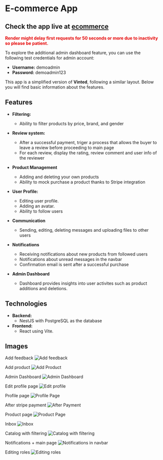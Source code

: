 # E-commerce App

## Check the app live at [ecommerce](https://exquisite-pasca-338883.netlify.app/login)

<font color='#e50000'>**Render might delay first requests for 50 seconds or more due to inactivity so please be patient.**</font>

To explore the additional admin dashboard feature, you can use the following test credentials for admin account:

- **Username:** demoadmin
- **Password:** demoadmin123

This app is a simplified version of **Vinted**, following a similar layout. Below you will find basic information about the features.

## Features

- **Filtering:**

  - Ability to filter products by price, brand, and gender

- **Review system:**

  - After a successful payment, triger a process that allows the buyer to leave a review before proceeding to main page
  - For each review, display the rating, review comment and user info of the reviewer

- **Product Management**
  - Adding and deleting your own products
  - Ability to mock purchase a product thanks to Stripe integration
- **User Profile:**

  - Editing user profile.
  - Adding an avatar.
  - Ability to follow users

- **Communication**

  - Sending, editing, deleting messages and uploading files to other users

- **Notifications**

  - Receiving notifications about new products from followed users
  - Notifications about unread messages in the navbar
  - Confirmation email is sent after a successful purchase

- **Admin Dashboard**
  - Dashboard provides insights into user activites such as product additions and deletions.

## Technologies

- **Backend:**
  - NestJS with PostgreSQL as the database
- **Frontend:**
  - React using Vite.

## Images

Add feedback
![Add feedback](/readmeImages/addFeedback.png)

Add product
![Add Product](/readmeImages/addProduct.png)

Admin Dashboard
![Admin Dashboard](/readmeImages/AdminDashboardFeedbacks.png)

Edit profile page
![Edit profile](/readmeImages/EditProfile.png)

Profile page
![Profile Page](/readmeImages/ProfilePage.png)

After stripe payment
![After Payment](/readmeImages/PaymentSuccess.png)

Product page
![Product Page](/readmeImages/productPage.png)

Inbox
![Inbox](/readmeImages/Inbox.png)

Catalog with filtering
![Catalog with filtering](/readmeImages/WomanCatalog.png)

Notifications + main page
![Notifications in navbar](/readmeImages/mainPageShowNotifications.png)

Editing roles
![Editing roles](/readmeImages/EditRole.png)
